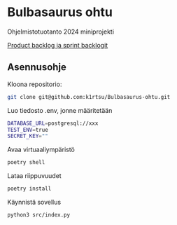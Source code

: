 # Bulbasaurus ohtu
Ohjelmistotuotanto 2024 miniprojekti

[Product backlog ja sprint backlogit](https://docs.google.com/spreadsheets/d/1RMMjKq7OOiBKllxChY3m_eDCr9RuxWiq2uwkZbb58no/edit?gid=0#gid=0)


## Asennusohje

Kloona repositorio:

```bash
git clone git@github.com:k1rtsu/Bulbasaurus-ohtu.git
```

Luo tiedosto .env, jonne määritetään

```bash
DATABASE_URL=postgresql://xxx
TEST_ENV=true
SECRET_KEY=""
```
Avaa virtuaaliympäristö

```bash
poetry shell
```

Lataa riippuvuudet

```bash
poetry install
```

Käynnistä sovellus

```bash
python3 src/index.py
```